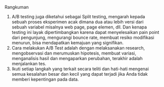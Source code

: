 Rangkuman 

1. A/B testing juga diketahui sebagai Split testing, mengarah kepada sebuah proses eksperimen acak dimana dua atau lebih versi dari sebuah variabel misalnya web page, page elemen, dll. Dan kenapa testing ini layak dipertimbangkan karena dapat menyelesaikan pain point dari pengunjung, mengurangi bounce rate, membuat resiko modifikasi menurun, bisa mendapatkan kemajuan yang signifikan.
2. Cara melakukan A/B Test adalah dengan melaksanakan research, mengobservasi dan merumuskan hipotesis, membuat variasi, menganalisis hasil dan mengaparkan perubahan, terakhir adalah menjalankan tes.
3. Ikuti setiap langkah yang terkait secara teliti dan hati-hati mengenai semua kesalahan besar dan kecil yang dapat terjadi jika Anda tidak memberi kepentingan pada data. 
